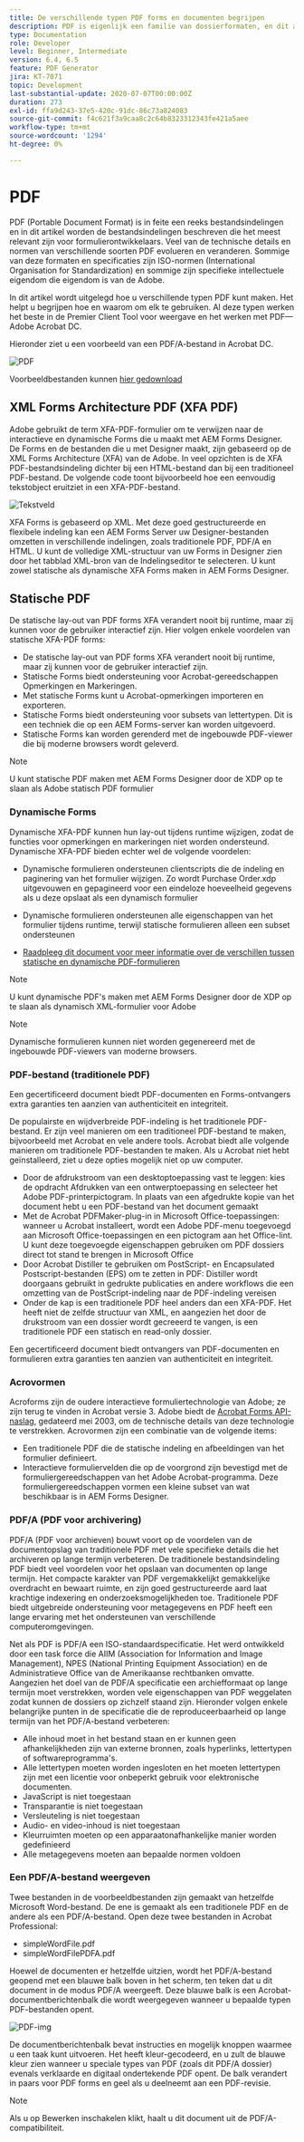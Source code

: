 ```yaml
---
title: De verschillende typen PDF forms en documenten begrijpen
description: PDF is eigenlijk een familie van dossierformaten, en dit artikel beschrijft de types van PDF die belangrijk en relevant voor vormontwikkelaars zijn.
type: Documentation
role: Developer
level: Beginner, Intermediate
version: 6.4, 6.5
feature: PDF Generator
jira: KT-7071
topic: Development
last-substantial-update: 2020-07-07T00:00:00Z
duration: 273
exl-id: ffa9d243-37e5-420c-91dc-86c73a824083
source-git-commit: f4c621f3a9caa8c2c64b8323312343fe421a5aee
workflow-type: tm+mt
source-wordcount: '1294'
ht-degree: 0%

---
```


# PDF

PDF (Portable Document Format) is in feite een reeks bestandsindelingen en in dit artikel worden de bestandsindelingen beschreven die het meest relevant zijn voor formulierontwikkelaars. Veel van de technische details en normen van verschillende soorten PDF evolueren en veranderen. Sommige van deze formaten en specificaties zijn ISO-normen (International Organisation for Standardization) en sommige zijn specifieke intellectuele eigendom die eigendom is van de Adobe.

In dit artikel wordt uitgelegd hoe u verschillende typen PDF kunt maken. Het helpt u begrijpen hoe en waarom om elk te gebruiken. Al deze typen werken het beste in de Premier Client Tool voor weergave en het werken met PDF—Adobe Acrobat DC.

Hieronder ziet u een voorbeeld van een PDF/A-bestand in Acrobat DC.

![PDF](assets/pdfa-file-in-acrobat.png)

Voorbeeldbestanden kunnen [hier gedownload](assets/pdf-file-types.zip)

## XML Forms Architecture PDF (XFA PDF)

Adobe gebruikt de term XFA-PDF-formulier om te verwijzen naar de interactieve en dynamische Forms die u maakt met AEM Forms Designer. De Forms en de bestanden die u met Designer maakt, zijn gebaseerd op de XML Forms Architecture (XFA) van de Adobe. In veel opzichten is de XFA PDF-bestandsindeling dichter bij een HTML-bestand dan bij een traditioneel PDF-bestand. De volgende code toont bijvoorbeeld hoe een eenvoudig tekstobject eruitziet in een XFA-PDF-bestand.

![Tekstveld](assets/text-field.JPG)

XFA Forms is gebaseerd op XML. Met deze goed gestructureerde en flexibele indeling kan een AEM Forms Server uw Designer-bestanden omzetten in verschillende indelingen, zoals traditionele PDF, PDF/A en HTML. U kunt de volledige XML-structuur van uw Forms in Designer zien door het tabblad XML-bron van de Indelingseditor te selecteren. U kunt zowel statische als dynamische XFA Forms maken in AEM Forms Designer.

## Statische PDF

De statische lay-out van PDF forms XFA verandert nooit bij runtime, maar zij kunnen voor de gebruiker interactief zijn. Hier volgen enkele voordelen van statische XFA-PDF forms:

* De statische lay-out van PDF forms XFA verandert nooit bij runtime, maar zij kunnen voor de gebruiker interactief zijn.
* Statische Forms biedt ondersteuning voor Acrobat-gereedschappen Opmerkingen en Markeringen.
* Met statische Forms kunt u Acrobat-opmerkingen importeren en exporteren.
* Statische Forms biedt ondersteuning voor subsets van lettertypen. Dit is een techniek die op een AEM Forms-server kan worden uitgevoerd.
* Statische Forms kan worden gerenderd met de ingebouwde PDF-viewer die bij moderne browsers wordt geleverd.

>[!NOTE]
>
> U kunt statische PDF maken met AEM Forms Designer door de XDP op te slaan als Adobe statisch PDF formulier



### Dynamische Forms

Dynamische XFA-PDF kunnen hun lay-out tijdens runtime wijzigen, zodat de functies voor opmerkingen en markeringen niet worden ondersteund. Dynamische XFA-PDF bieden echter wel de volgende voordelen:

* Dynamische formulieren ondersteunen clientscripts die de indeling en paginering van het formulier wijzigen. Zo wordt Purchase Order.xdp uitgevouwen en gepagineerd voor een eindeloze hoeveelheid gegevens als u deze opslaat als een dynamisch formulier
* Dynamische formulieren ondersteunen alle eigenschappen van het formulier tijdens runtime, terwijl statische formulieren alleen een subset ondersteunen

* [Raadpleeg dit document voor meer informatie over de verschillen tussen statische en dynamische PDF-formulieren](https://experienceleague.adobe.com/docs/experience-manager-learn/forms/document-services/pdf-forms-and-documents.html#:~:text=Dynamic%20forms%20support%20all%20the,forms%20support%20only%20a%20subset)

>[!NOTE]
>
> U kunt dynamische PDF&#39;s maken met AEM Forms Designer door de XDP op te slaan als dynamisch XML-formulier voor Adobe

>[!NOTE]
>
> Dynamische formulieren kunnen niet worden gegenereerd met de ingebouwde PDF-viewers van moderne browsers.

### PDF-bestand (traditionele PDF)

Een gecertificeerd document biedt PDF-documenten en Forms-ontvangers extra garanties ten aanzien van authenticiteit en integriteit.

De populairste en wijdverbreide PDF-indeling is het traditionele PDF-bestand. Er zijn veel manieren om een traditioneel PDF-bestand te maken, bijvoorbeeld met Acrobat en vele andere tools. Acrobat biedt alle volgende manieren om traditionele PDF-bestanden te maken. Als u Acrobat niet hebt geïnstalleerd, ziet u deze opties mogelijk niet op uw computer.

* Door de afdrukstroom van een desktoptoepassing vast te leggen: kies de opdracht Afdrukken van een ontwerptoepassing en selecteer het Adobe PDF-printerpictogram. In plaats van een afgedrukte kopie van het document hebt u een PDF-bestand van het document gemaakt
* Met de Acrobat PDFMaker-plug-in in Microsoft Office-toepassingen: wanneer u Acrobat installeert, wordt een Adobe PDF-menu toegevoegd aan Microsoft Office-toepassingen en een pictogram aan het Office-lint. U kunt deze toegevoegde eigenschappen gebruiken om PDF dossiers direct tot stand te brengen in Microsoft Office
* Door Acrobat Distiller te gebruiken om PostScript- en Encapsulated Postscript-bestanden (EPS) om te zetten in PDF: Distiller wordt doorgaans gebruikt in gedrukte publicaties en andere workflows die een omzetting van de PostScript-indeling naar de PDF-indeling vereisen
* Onder de kap is een traditionele PDF heel anders dan een XFA-PDF. Het heeft niet de zelfde structuur van XML, en aangezien het door de drukstroom van een dossier wordt gecreeerd te vangen, is een traditionele PDF een statisch en read-only dossier.

Een gecertificeerd document biedt ontvangers van PDF-documenten en formulieren extra garanties ten aanzien van authenticiteit en integriteit.

### Acrovormen

Acroforms zijn de oudere interactieve formuliertechnologie van Adobe; ze zijn terug te vinden in Acrobat versie 3. Adobe biedt de [Acrobat Forms API-naslag](assets/FormsAPIReference.pdf), gedateerd mei 2003, om de technische details van deze technologie te verstrekken. Acrovormen zijn een combinatie van de volgende items:

* Een traditionele PDF die de statische indeling en afbeeldingen van het formulier definieert.
* Interactieve formuliervelden die op de voorgrond zijn bevestigd met de formuliergereedschappen van het Adobe Acrobat-programma. Deze formuliergereedschappen vormen een kleine subset van wat beschikbaar is in AEM Forms Designer.

### PDF/A (PDF voor archivering)

PDF/A (PDF voor archieven) bouwt voort op de voordelen van de documentopslag van traditionele PDF met vele specifieke details die het archiveren op lange termijn verbeteren. De traditionele bestandsindeling PDF biedt veel voordelen voor het opslaan van documenten op lange termijn. Het compacte karakter van PDF vergemakkelijkt gemakkelijke overdracht en bewaart ruimte, en zijn goed gestructureerde aard laat krachtige indexering en onderzoeksmogelijkheden toe. Traditionele PDF biedt uitgebreide ondersteuning voor metagegevens en PDF heeft een lange ervaring met het ondersteunen van verschillende computeromgevingen.

Net als PDF is PDF/A een ISO-standaardspecificatie. Het werd ontwikkeld door een task force die AIIM (Association for Information and Image Management), NPES (National Printing Equipment Association) en de Administratieve Office van de Amerikaanse rechtbanken omvatte. Aangezien het doel van de PDF/A specificatie een archiefformaat op lange termijn moet verstrekken, worden vele eigenschappen van PDF weggelaten zodat kunnen de dossiers op zichzelf staand zijn. Hieronder volgen enkele belangrijke punten in de specificatie die de reproduceerbaarheid op lange termijn van het PDF/A-bestand verbeteren:

* Alle inhoud moet in het bestand staan en er kunnen geen afhankelijkheden zijn van externe bronnen, zoals hyperlinks, lettertypen of softwareprogramma&#39;s.
* Alle lettertypen moeten worden ingesloten en het moeten lettertypen zijn met een licentie voor onbeperkt gebruik voor elektronische documenten.
* JavaScript is niet toegestaan
* Transparantie is niet toegestaan
* Versleuteling is niet toegestaan
* Audio- en video-inhoud is niet toegestaan
* Kleurruimten moeten op een apparaatonafhankelijke manier worden gedefinieerd
* Alle metagegevens moeten aan bepaalde normen voldoen

### Een PDF/A-bestand weergeven

Twee bestanden in de voorbeeldbestanden zijn gemaakt van hetzelfde Microsoft Word-bestand. De ene is gemaakt als een traditionele PDF en de andere als een PDF/A-bestand. Open deze twee bestanden in Acrobat Professional:

* simpleWordFile.pdf
* simpleWordFilePDFA.pdf

Hoewel de documenten er hetzelfde uitzien, wordt het PDF/A-bestand geopend met een blauwe balk boven in het scherm, ten teken dat u dit document in de modus PDF/A weergeeft. Deze blauwe balk is een Acrobat-documentberichtenbalk die wordt weergegeven wanneer u bepaalde typen PDF-bestanden opent.

![PDF-img](assets/pdfa-message.png)

De documentberichtenbalk bevat instructies en mogelijk knoppen waarmee u een taak kunt uitvoeren. Het heeft kleur-gecodeerd, en u zult de blauwe kleur zien wanneer u speciale types van PDF (zoals dit PDF/A dossier) evenals verklaarde en digitaal ondertekende PDF opent. De balk verandert in paars voor PDF forms en geel als u deelneemt aan een PDF-revisie.

>[!NOTE]
>
> Als u op Bewerken inschakelen klikt, haalt u dit document uit de PDF/A-compatibiliteit.
